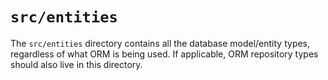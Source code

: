 # `src/entities`

The `src/entities` directory contains all the database model/entity types, regardless of what ORM is being used. If applicable, ORM repository types should also live in this directory.